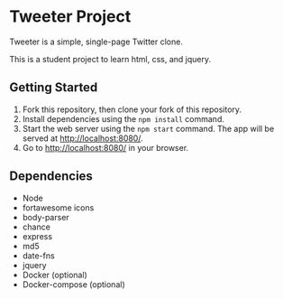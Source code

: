 # Tweeter Project

Tweeter is a simple, single-page Twitter clone.

This is a student project to learn html, css, and jquery.

## Getting Started

1. Fork this repository, then clone your fork of this repository.
2. Install dependencies using the `npm install` command.
3. Start the web server using the `npm start` command. The app will be served at <http://localhost:8080/>.
4. Go to <http://localhost:8080/> in your browser.

## Dependencies

- Node
- fortawesome icons
- body-parser
- chance
- express
- md5
- date-fns
- jquery
- Docker (optional)
- Docker-compose (optional)

